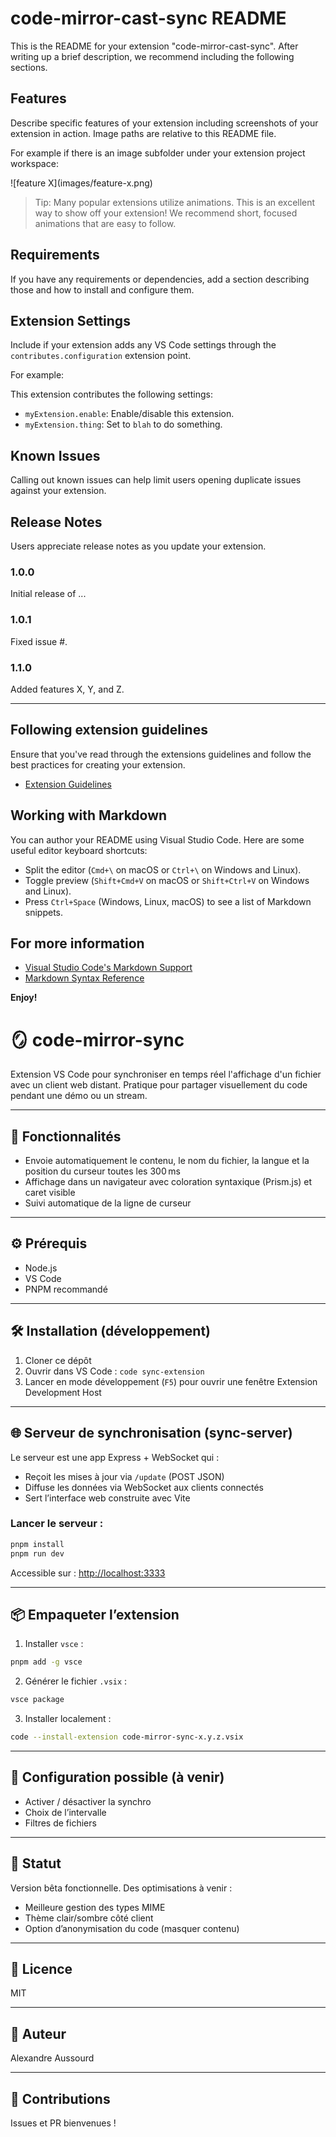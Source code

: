 # code-mirror-cast-sync README

This is the README for your extension "code-mirror-cast-sync". After writing up a brief description, we recommend including the following sections.

## Features

Describe specific features of your extension including screenshots of your extension in action. Image paths are relative to this README file.

For example if there is an image subfolder under your extension project workspace:

\!\[feature X\]\(images/feature-x.png\)

> Tip: Many popular extensions utilize animations. This is an excellent way to show off your extension! We recommend short, focused animations that are easy to follow.

## Requirements

If you have any requirements or dependencies, add a section describing those and how to install and configure them.

## Extension Settings

Include if your extension adds any VS Code settings through the `contributes.configuration` extension point.

For example:

This extension contributes the following settings:

* `myExtension.enable`: Enable/disable this extension.
* `myExtension.thing`: Set to `blah` to do something.

## Known Issues

Calling out known issues can help limit users opening duplicate issues against your extension.

## Release Notes

Users appreciate release notes as you update your extension.

### 1.0.0

Initial release of ...

### 1.0.1

Fixed issue #.

### 1.1.0

Added features X, Y, and Z.

---

## Following extension guidelines

Ensure that you've read through the extensions guidelines and follow the best practices for creating your extension.

* [Extension Guidelines](https://code.visualstudio.com/api/references/extension-guidelines)

## Working with Markdown

You can author your README using Visual Studio Code. Here are some useful editor keyboard shortcuts:

* Split the editor (`Cmd+\` on macOS or `Ctrl+\` on Windows and Linux).
* Toggle preview (`Shift+Cmd+V` on macOS or `Shift+Ctrl+V` on Windows and Linux).
* Press `Ctrl+Space` (Windows, Linux, macOS) to see a list of Markdown snippets.

## For more information

* [Visual Studio Code's Markdown Support](http://code.visualstudio.com/docs/languages/markdown)
* [Markdown Syntax Reference](https://help.github.com/articles/markdown-basics/)

**Enjoy!**

# 🪞 code-mirror-sync

Extension VS Code pour synchroniser en temps réel l'affichage d'un fichier avec un client web distant. Pratique pour partager visuellement du code pendant une démo ou un stream.

---

## 🚀 Fonctionnalités

* Envoie automatiquement le contenu, le nom du fichier, la langue et la position du curseur toutes les 300 ms
* Affichage dans un navigateur avec coloration syntaxique (Prism.js) et caret visible
* Suivi automatique de la ligne de curseur

---

## ⚙️ Prérequis

* Node.js
* VS Code
* PNPM recommandé

---

## 🛠️ Installation (développement)

1. Cloner ce dépôt
2. Ouvrir dans VS Code : `code sync-extension`
3. Lancer en mode développement (`F5`) pour ouvrir une fenêtre Extension Development Host

---

## 🌐 Serveur de synchronisation (sync-server)

Le serveur est une app Express + WebSocket qui :

* Reçoit les mises à jour via `/update` (POST JSON)
* Diffuse les données via WebSocket aux clients connectés
* Sert l’interface web construite avec Vite

### Lancer le serveur :

```bash
pnpm install
pnpm run dev
```

Accessible sur : [http://localhost:3333](http://localhost:3333)

---

## 📦 Empaqueter l’extension

1. Installer `vsce` :

```bash
pnpm add -g vsce
```

2. Générer le fichier `.vsix` :

```bash
vsce package
```

3. Installer localement :

```bash
code --install-extension code-mirror-sync-x.y.z.vsix
```

---

## 🔧 Configuration possible (à venir)

* Activer / désactiver la synchro
* Choix de l’intervalle
* Filtres de fichiers

---

## 🧪 Statut

Version bêta fonctionnelle. Des optimisations à venir :

* Meilleure gestion des types MIME
* Thème clair/sombre côté client
* Option d’anonymisation du code (masquer contenu)

---

## 📄 Licence

MIT

---

## 👤 Auteur

Alexandre Aussourd

---

## 🤝 Contributions

Issues et PR bienvenues !

